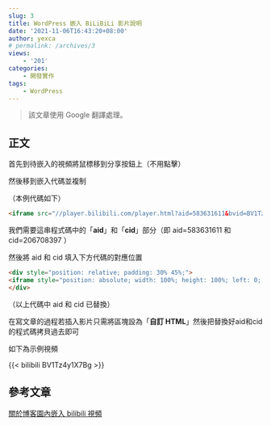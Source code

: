 ```yaml
---
slug: 3
title: WordPress 嵌入 BiLiBiLi 影片說明
date: '2021-11-06T16:43:20+08:00'
author: yexca
# permalink: /archives/3
views:
    - '201'
categories:
    - 開發實作
tags:
    - WordPress
---
```


> 該文章使用 Google 翻譯處理。

## 正文

首先到待嵌入的視頻將鼠標移到分享按鈕上（不用點擊）

然後移到嵌入代碼並複制

（本例代碼如下）

```HTML
<iframe src="//player.bilibili.com/player.html?aid=583631611&bvid=BV1Tz4y1X7Bg&cid=206708397&page=1" scrolling="no" border="0" frameborder="no" framespacing="0" allowfullscreen="true"> </iframe>
```

我們需要這串程式碼中的「**aid**」和「**cid**」部分（即 aid=583631611 和 cid=206708397 ）

然後將 aid 和 cid 填入下方代碼的對應位置

```html
<div style="position: relative; padding: 30% 45%;">
<iframe style="position: absolute; width: 100%; height: 100%; left: 0; top: 0;" src="https://player.bilibili.com/player.html?cid=206708397&aid=583631611&page=1&as_wide=1&high_quality=1&danmaku=0" frameborder="no" scrolling="no"></iframe>
</div>
```

（以上代碼中 aid 和 cid 已替換）

在寫文章的過程若插入影片只需將區塊設為「**自訂 HTML**」然後把替換好aid和cid的程式碼拷貝過去即可

如下為示例視頻

{{< bilibili BV1Tz4y1X7Bg >}}

## 參考文章

[關於博客園內嵌入 bilibili 視頻](https://www.cnblogs.com/wkfvawl/p/12268980.html)

